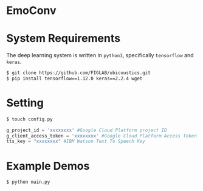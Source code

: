 # EmoConv



# System Requirements
The deep learning system is written in `python3`, specifically `tensorflow` and `keras`.


```bash
$ git clone https://github.com/FIGLAB/ubicoustics.git
$ pip install tensorflow==1.12.0 keras==2.2.4 wget
```

# Setting

```bash
$ touch config.py
```
```python
g_project_id = 'xxxxxxxx' #Google Cloud Platform project ID 
g_client_access_token = 'xxxxxxxx' #Google Cloud Platform Access Token
tts_key = "xxxxxxxx" #IBM Watson Text To Speech Key
```


# Example Demos
```bash
$ python main.py 
```